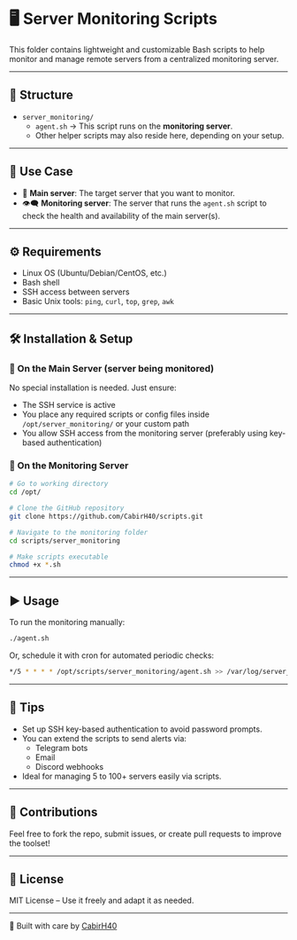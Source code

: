 # 🖥️ Server Monitoring Scripts

This folder contains lightweight and customizable Bash scripts to help monitor and manage remote servers from a centralized monitoring server.

---

## 📁 Structure

- `server_monitoring/`
  - `agent.sh` → This script runs on the **monitoring server**.
  - Other helper scripts may also reside here, depending on your setup.

---

## 🧩 Use Case

- 🧠 **Main server**: The target server that you want to monitor.  
- 👁️‍🗨️ **Monitoring server**: The server that runs the `agent.sh` script to check the health and availability of the main server(s).

---

## ⚙️ Requirements

- Linux OS (Ubuntu/Debian/CentOS, etc.)
- Bash shell
- SSH access between servers
- Basic Unix tools: `ping`, `curl`, `top`, `grep`, `awk`

---

## 🛠️ Installation & Setup

### 🔸 On the **Main Server** (server being monitored)

No special installation is needed. Just ensure:
- The SSH service is active
- You place any required scripts or config files inside `/opt/server_monitoring/` or your custom path
- You allow SSH access from the monitoring server (preferably using key-based authentication)

### 🔹 On the **Monitoring Server**

```bash
# Go to working directory
cd /opt/

# Clone the GitHub repository
git clone https://github.com/CabirH40/scripts.git

# Navigate to the monitoring folder
cd scripts/server_monitoring

# Make scripts executable
chmod +x *.sh
```

---

## ▶️ Usage

To run the monitoring manually:

```bash
./agent.sh
```

Or, schedule it with cron for automated periodic checks:

```bash
*/5 * * * * /opt/scripts/server_monitoring/agent.sh >> /var/log/server_monitor.log 2>&1
```

---

## 📌 Tips

- Set up SSH key-based authentication to avoid password prompts.
- You can extend the scripts to send alerts via:
  - Telegram bots
  - Email
  - Discord webhooks
- Ideal for managing 5 to 100+ servers easily via scripts.

---

## 🤝 Contributions

Feel free to fork the repo, submit issues, or create pull requests to improve the toolset!

---

## 📄 License

MIT License – Use it freely and adapt it as needed.

---

🧠 Built with care by [CabirH40](https://github.com/CabirH40)
